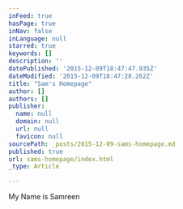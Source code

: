 ```yaml
---
inFeed: true
hasPage: true
inNav: false
inLanguage: null
starred: true
keywords: []
description: ''
datePublished: '2015-12-09T18:47:47.935Z'
dateModified: '2015-12-09T18:47:28.262Z'
title: "Sam's Homepage"
author: []
authors: []
publisher:
  name: null
  domain: null
  url: null
  favicon: null
sourcePath: _posts/2015-12-09-sams-homepage.md
published: true
url: sams-homepage/index.html
_type: Article

---
```

My Name is Samreen